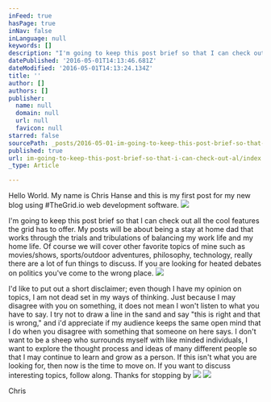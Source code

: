 ```yaml
---
inFeed: true
hasPage: true
inNav: false
inLanguage: null
keywords: []
description: "I'm going to keep this post brief so that I can check out all the cool features the grid has to offer. My posts will be about being a stay at home dad that works through the trials and tribulations of balancing my work life and my home life. Of course we will cover other favorite topics of mine such as movies/shows, sports/outdoor adventures, philosophy, technology, really there are a lot of fun things to discuss. If you are looking for heated debates on politics you've come to the wrong place. "
datePublished: '2016-05-01T14:13:46.681Z'
dateModified: '2016-05-01T14:13:24.134Z'
title: ''
author: []
authors: []
publisher:
  name: null
  domain: null
  url: null
  favicon: null
starred: false
sourcePath: _posts/2016-05-01-im-going-to-keep-this-post-brief-so-that-i-can-check-out-al.md
published: true
url: im-going-to-keep-this-post-brief-so-that-i-can-check-out-al/index.html
_type: Article

---
```

Hello World. My name is Chris Hanse and this is my first post for my new blog using \#TheGrid.io web development software.
![](https://the-grid-user-content.s3-us-west-2.amazonaws.com/8e63186f-39da-4f03-baee-f8dc8730fcea.jpg)

I'm going to keep this post brief so that I can check out all the cool features the grid has to offer. My posts will be about being a stay at home dad that works through the trials and tribulations of balancing my work life and my home life. Of course we will cover other favorite topics of mine such as movies/shows, sports/outdoor adventures, philosophy, technology, really there are a lot of fun things to discuss. If you are looking for heated debates on politics you've come to the wrong place. ![](https://the-grid-user-content.s3-us-west-2.amazonaws.com/3c897963-8bdb-4f2c-b873-6fea7ae066e8.jpg)

I'd like to put out a short disclaimer; even though I have my opinion on topics, I am not dead set in my ways of thinking. Just because I may disagree with you on something, it does not mean I won't listen to what you have to say. I try not to draw a line in the sand and say "this is right and that is wrong," and i'd appreciate if my audience keeps the same open mind that I do when you disagree with something that someone on here says. I don't want to be a sheep who surrounds myself with like minded individuals, I want to explore the thought process and ideas of many different people so that I may continue to learn and grow as a person. If this isn't what you are looking for, then now is the time to move on. If you want to discuss interesting topics, follow along. Thanks for stopping by
![](https://the-grid-user-content.s3-us-west-2.amazonaws.com/08cf3f7d-29fb-4758-9906-149029d11fe8.jpg)
![](https://the-grid-user-content.s3-us-west-2.amazonaws.com/6a1a2820-9e4d-4f14-b5eb-35a00ec4aff3.jpg)

Chris